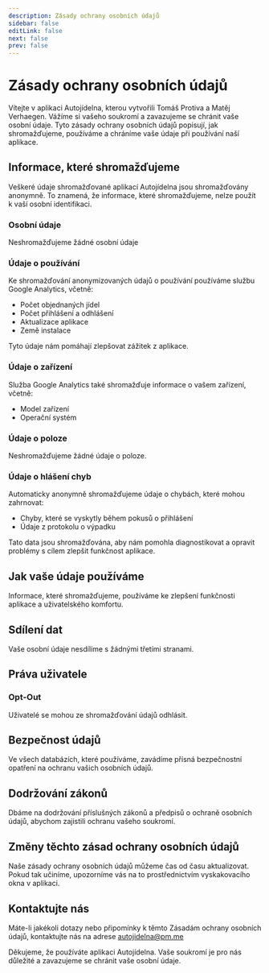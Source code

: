 ```yaml
---
description: Zásady ochrany osobních údajů
sidebar: false
editLink: false
next: false
prev: false
---
```


# Zásady ochrany osobních údajů

Vítejte v aplikaci Autojídelna, kterou vytvořili Tomáš Protiva a Matěj Verhaegen. Vážíme si vašeho soukromí a zavazujeme se chránit vaše osobní údaje. Tyto zásady ochrany osobních údajů popisují, jak shromažďujeme, používáme a chráníme vaše údaje při používání naší aplikace.

## Informace, které shromažďujeme

Veškeré údaje shromažďované aplikací Autojídelna jsou shromažďovány anonymně. To znamená, že informace, které shromažďujeme, nelze použít k vaší osobní identifikaci.

### Osobní údaje

Neshromažďujeme žádné osobní údaje

### Údaje o používání

Ke shromažďování anonymizovaných údajů o používání používáme službu Google Analytics, včetně:

- Počet objednaných jídel
- Počet přihlášení a odhlášení
- Aktualizace aplikace
- Země instalace

Tyto údaje nám pomáhají zlepšovat zážitek z aplikace.

### Údaje o zařízení

Služba Google Analytics také shromažďuje informace o vašem zařízení, včetně:

- Model zařízení
- Operační systém

### Údaje o poloze

Neshromažďujeme žádné údaje o poloze.

### Údaje o hlášení chyb

Automaticky anonymně shromažďujeme údaje o chybách, které mohou zahrnovat:

- Chyby, které se vyskytly během pokusů o přihlášení
- Údaje z protokolu o výpadku

Tato data jsou shromažďována, aby nám pomohla diagnostikovat a opravit problémy s cílem zlepšit funkčnost aplikace.

## Jak vaše údaje používáme

Informace, které shromažďujeme, používáme ke zlepšení funkčnosti aplikace a uživatelského komfortu.

## Sdílení dat

Vaše osobní údaje nesdílíme s žádnými třetími stranami.

## Práva uživatele

### Opt-Out

Uživatelé se mohou ze shromažďování údajů odhlásit.

## Bezpečnost údajů

Ve všech databázích, které používáme, zavádíme přísná bezpečnostní opatření na ochranu vašich osobních údajů.

## Dodržování zákonů

Dbáme na dodržování příslušných zákonů a předpisů o ochraně osobních údajů, abychom zajistili ochranu vašeho soukromí.

## Změny těchto zásad ochrany osobních údajů

Naše zásady ochrany osobních údajů můžeme čas od času aktualizovat. Pokud tak učiníme, upozorníme vás na to prostřednictvím vyskakovacího okna v aplikaci.

## Kontaktujte nás

Máte-li jakékoli dotazy nebo připomínky k těmto Zásadám ochrany osobních údajů, kontaktujte nás na adrese [autojidelna\@pm.me][e-mail]

Děkujeme, že používáte aplikaci Autojídelna. Vaše soukromí je pro nás důležité a zavazujeme se chránit vaše osobní údaje.

<!-- Links -->

[e-mail]: mailto:autojidelna@pm.me?subject=Obavy%20týkající%20se%20zásad%20ochrany%20osobních%20údajů
